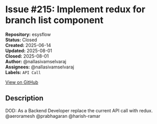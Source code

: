 # Issue #215: Implement redux for branch list component

**Repository:** esysflow  
**Status:** Closed  
**Created:** 2025-06-14  
**Updated:** 2025-08-01  
**Closed:** 2025-08-01  
**Author:** @nallasivamselvaraj  
**Assignees:** @nallasivamselvaraj  
**Labels:** `API Call`  

[View on GitHub](https://github.com/Simtestlab/esysflow/issues/215)

## Description

DOD: As a Backend Developer replace the current API call with redux.
@aeroramesh @prabhagaran @harish-ramar 